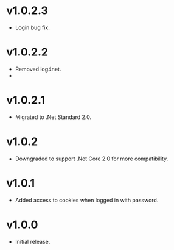 # v1.0.2.3

- Login bug fix.

# v1.0.2.2

- Removed log4net.
-
# v1.0.2.1

 - Migrated to .Net Standard 2.0.

# v1.0.2

 - Downgraded to support .Net Core 2.0 for more compatibility.

# v1.0.1

 - Added access to cookies when logged in with password.

# v1.0.0

- Initial release.